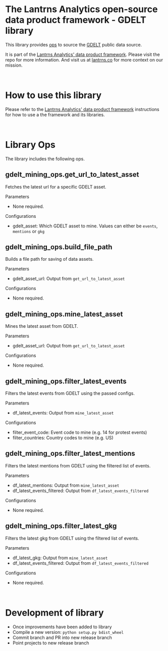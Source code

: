 # The Lantrns Analytics open-source data product framework - GDELT library
This library provides [ops](https://docs.dagster.io/concepts/ops-jobs-graphs/ops) to source the [GDELT](https://www.gdeltproject.org/) public data source.

It is part of the [Lantrns Analytics' data product framework](https://github.com/lantrns-analytics/dpf_core). Please visit the repo for more information. And visit us at [lantrns.co](https://www.lantrns.co) for more context on our mission.

&nbsp;

# How to use this library
Please refer to the [Lantrns Analytics' data product framework](https://github.com/lantrns-analytics/dpf_core) instructions for how to use a the framework and its libraries.

&nbsp;

# Library Ops
The library includes the following ops.

## gdelt_mining_ops.get_url_to_latest_asset
Fetches the latest url for a specific GDELT asset.

Parameters
- None required.

Configurations
- gdelt_asset: Which GDELT asset to mine. Values can either be `events`, `mentions` or `gkg`

## gdelt_mining_ops.build_file_path
Builds a file path for saving of data assets.

Parameters
- gdelt_asset_url: Output from `get_url_to_latest_asset`

Configurations
- None required.

## gdelt_mining_ops.mine_latest_asset
Mines the latest asset from GDELT.

Parameters
- gdelt_asset_url: Output from `get_url_to_latest_asset`

Configurations
- None required.

## gdelt_mining_ops.filter_latest_events
Filters the latest events from GDELT using the passed configs.

Parameters
- df_latest_events: Output from `mine_latest_asset`

Configurations
- filter_event_code: Event code to mine (e.g. 14 for protest events)
- filter_countries: Country codes to mine (e.g. US)

## gdelt_mining_ops.filter_latest_mentions
Filters the latest mentions from GDELT using the filtered list of events.

Parameters
- df_latest_mentions: Output from `mine_latest_asset`
- df_latest_events_filtered: Output from `df_latest_events_filtered`

Configurations
- None required.

## gdelt_mining_ops.filter_latest_gkg
Filters the latest gkg from GDELT using the filtered list of events.

Parameters
- df_latest_gkg: Output from `mine_latest_asset`
- df_latest_events_filtered: Output from `df_latest_events_filtered`

Configurations
- None required.

&nbsp;

# Development of library
- Once improvements have been added to library
- Compile a new version: `python setup.py bdist_wheel`
- Commit branch and PR into new release branch
- Point projects to new release branch
